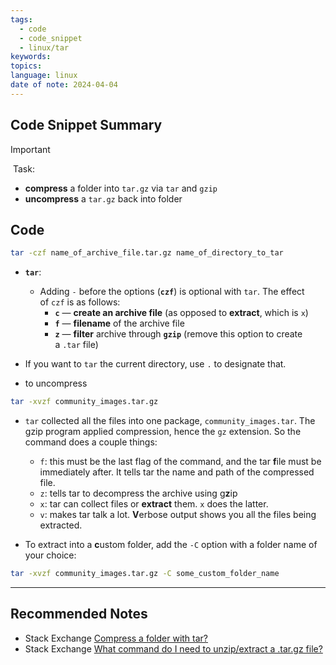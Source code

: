 ```yaml
---
tags:
  - code
  - code_snippet
  - linux/tar
keywords: 
topics: 
language: linux
date of note: 2024-04-04
---
```


## Code Snippet Summary

>[!important]
> Task: 
>- **compress** a folder into `tar.gz` via `tar` and `gzip` 
>- **uncompress** a `tar.gz` back into folder

## Code

```bash
tar -czf name_of_archive_file.tar.gz name_of_directory_to_tar
```

- **`tar`**: 
	- Adding `-` before the options (**`czf`**) is optional with `tar`. The effect of `czf` is as follows:
		- **`c`** — **create an archive file** (as opposed to **extract**, which is `x`)
		- **`f`** — **filename** of the archive file
		- **`z`** — **filter** archive through **`gzip`** (remove this option to create a `.tar` file)

- If you want to `tar` the current directory, use `.` to designate that.

- to uncompress 
```bash
tar -xvzf community_images.tar.gz
```

- `tar` collected all the files into one package, `community_images.tar`. The gzip program applied compression, hence the `gz` extension. So the command does a couple things:
	- `f`: this must be the last flag of the command, and the tar **f**ile must be immediately after. It tells tar the name and path of the compressed file.
	- `z`: tells tar to decompress the archive using g**z**ip
	- `x`: tar can collect files or **extract** them. `x` does the latter.
	- `v`: makes tar talk a lot. **V**erbose output shows you all the files being extracted.

- To extract into a **c**ustom folder, add the `-C` option with a folder name of your choice:

```bash
tar -xvzf community_images.tar.gz -C some_custom_folder_name
```

-----------
##  Recommended Notes

- Stack Exchange [Compress a folder with tar?](https://unix.stackexchange.com/questions/46969/compress-a-folder-with-tar)
- Stack Exchange [What command do I need to unzip/extract a .tar.gz file?](https://askubuntu.com/questions/25347/what-command-do-i-need-to-unzip-extract-a-tar-gz-file)
